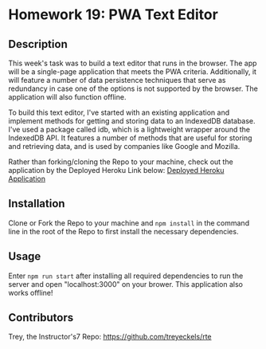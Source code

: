 # Homework 19: PWA Text Editor

## Description

This week's task was to build a text editor that runs in the browser. The app will be a single-page application that meets the PWA criteria. Additionally, it will feature a number of data persistence techniques that serve as redundancy in case one of the options is not supported by the browser. The application will also function offline.

To build this text editor, I've started with an existing application and implement methods for getting and storing data to an IndexedDB database. I've used a package called idb, which is a lightweight wrapper around the IndexedDB API. It features a number of methods that are useful for storing and retrieving data, and is used by companies like Google and Mozilla.

Rather than forking/cloning the Repo to your machine, check out the application by the Deployed Heroku Link below:
[Deployed Heroku Application]()

## Installation

Clone or Fork the Repo to your machine and `npm install` in the command line in the root of the Repo to first install the necessary dependencies.

## Usage 

Enter `npm run start` after installing all required dependencies to run the server and open "localhost:3000" on your brower. This application also works offline!

## Contributors

Trey, the Instructor's7 Repo:
https://github.com/treyeckels/rte

